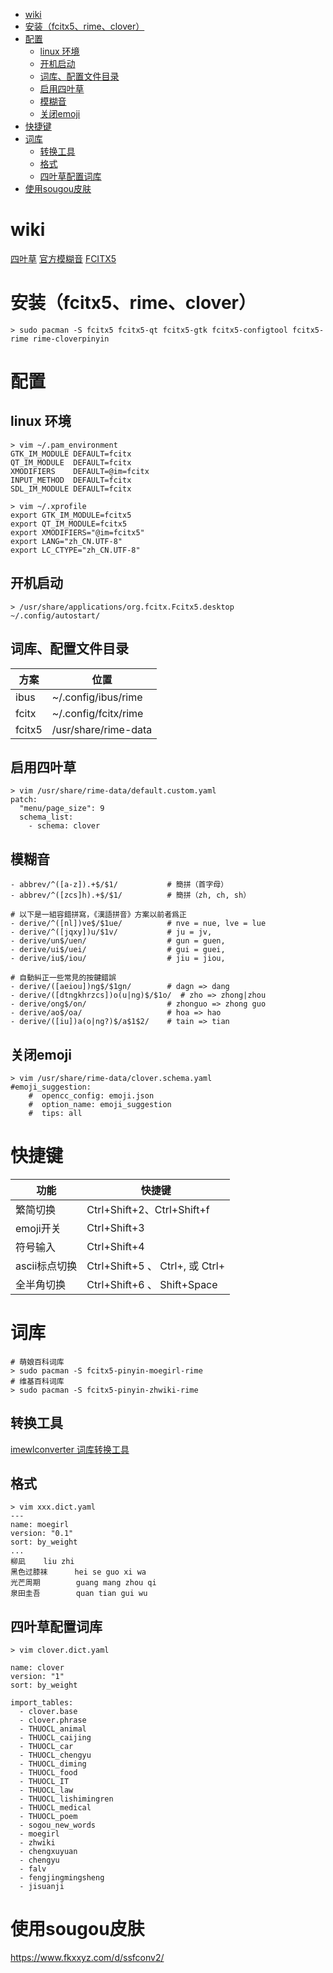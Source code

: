 <!-- TOC -->

- [wiki](#wiki)
- [安装（fcitx5、rime、clover）](#%E5%AE%89%E8%A3%85fcitx5rimeclover)
- [配置](#%E9%85%8D%E7%BD%AE)
    - [linux 环境](#linux-%E7%8E%AF%E5%A2%83)
    - [开机启动](#%E5%BC%80%E6%9C%BA%E5%90%AF%E5%8A%A8)
    - [词库、配置文件目录](#%E8%AF%8D%E5%BA%93%E9%85%8D%E7%BD%AE%E6%96%87%E4%BB%B6%E7%9B%AE%E5%BD%95)
    - [启用四叶草](#%E5%90%AF%E7%94%A8%E5%9B%9B%E5%8F%B6%E8%8D%89)
    - [模糊音](#%E6%A8%A1%E7%B3%8A%E9%9F%B3)
    - [关闭emoji](#%E5%85%B3%E9%97%ADemoji)
- [快捷键](#%E5%BF%AB%E6%8D%B7%E9%94%AE)
- [词库](#%E8%AF%8D%E5%BA%93)
    - [转换工具](#%E8%BD%AC%E6%8D%A2%E5%B7%A5%E5%85%B7)
    - [格式](#%E6%A0%BC%E5%BC%8F)
    - [四叶草配置词库](#%E5%9B%9B%E5%8F%B6%E8%8D%89%E9%85%8D%E7%BD%AE%E8%AF%8D%E5%BA%93)
- [使用sougou皮肤](#%E4%BD%BF%E7%94%A8sougou%E7%9A%AE%E8%82%A4)

<!-- /TOC -->

# wiki
[四叶草](https://github.com/fkxxyz/rime-cloverpinyin/wiki)
[官方模糊音](https://gist.github.com/lotem/2320943)
[FCITX5](https://wiki.archlinux.org/title/Fcitx5_(%E7%AE%80%E4%BD%93%E4%B8%AD%E6%96%87)#IntelliJ_%E7%B3%BB%E5%88%97%E8%BD%AF%E4%BB%B6%E7%9A%84_IDE_%E4%B8%AD%E8%BE%93%E5%85%A5%E6%A1%86%E4%BD%8D%E7%BD%AE%E4%B8%8D%E6%AD%A3%E7%A1%AE)

# 安装（fcitx5、rime、clover）
```
> sudo pacman -S fcitx5 fcitx5-qt fcitx5-gtk fcitx5-configtool fcitx5-rime rime-cloverpinyin
```

# 配置
## linux 环境
```
> vim ~/.pam_environment
GTK_IM_MODULE DEFAULT=fcitx
QT_IM_MODULE  DEFAULT=fcitx
XMODIFIERS    DEFAULT=@im=fcitx
INPUT_METHOD  DEFAULT=fcitx
SDL_IM_MODULE DEFAULT=fcitx

> vim ~/.xprofile
export GTK_IM_MODULE=fcitx5
export QT_IM_MODULE=fcitx5
export XMODIFIERS="@im=fcitx5"
export LANG="zh_CN.UTF-8"
export LC_CTYPE="zh_CN.UTF-8"
```

## 开机启动
```
> /usr/share/applications/org.fcitx.Fcitx5.desktop ~/.config/autostart/
```

## 词库、配置文件目录
| 方案   | 位置                 |
| ------ | -------------------- |
| ibus   | ~/.config/ibus/rime  |
| fcitx  | ~/.config/fcitx/rime |
| fcitx5 | /usr/share/rime-data |

## 启用四叶草
```
> vim /usr/share/rime-data/default.custom.yaml
patch:
  "menu/page_size": 9
  schema_list:
    - schema: clover
```

## 模糊音
```
- abbrev/^([a-z]).+$/$1/           # 簡拼（首字母）
- abbrev/^([zcs]h).+$/$1/          # 簡拼（zh, ch, sh）

# 以下是一組容錯拼寫，《漢語拼音》方案以前者爲正
- derive/^([nl])ve$/$1ue/          # nve = nue, lve = lue
- derive/^([jqxy])u/$1v/           # ju = jv,
- derive/un$/uen/                  # gun = guen,
- derive/ui$/uei/                  # gui = guei,
- derive/iu$/iou/                  # jiu = jiou,

# 自動糾正一些常見的按鍵錯誤
- derive/([aeiou])ng$/$1gn/        # dagn => dang
- derive/([dtngkhrzcs])o(u|ng)$/$1o/  # zho => zhong|zhou
- derive/ong$/on/                  # zhonguo => zhong guo
- derive/ao$/oa/                   # hoa => hao
- derive/([iu])a(o|ng?)$/a$1$2/    # tain => tian
```
  
## 关闭emoji
```
> vim /usr/share/rime-data/clover.schema.yaml
#emoji_suggestion:
    #  opencc_config: emoji.json
    #  option_name: emoji_suggestion
    #  tips: all
```

# 快捷键
| 功能          | 快捷键                          |
| ------------- | ------------------------------- |
| 繁简切换      | Ctrl+Shift+2、Ctrl+Shift+f      |
| emoji开关     | Ctrl+Shift+3                    |
| 符号输入      | Ctrl+Shift+4                    |
| ascii标点切换 | Ctrl+Shift+5 、 Ctrl+, 或 Ctrl+ |
| 全半角切换    | Ctrl+Shift+6 、 Shift+Space     |

# 词库
```
# 萌娘百科词库
> sudo pacman -S fcitx5-pinyin-moegirl-rime
# 维基百科词库
> sudo pacman -S fcitx5-pinyin-zhwiki-rime
```

## 转换工具
[imewlconverter 词库转换工具](https://github.com/studyzy/imewlconverter)
## 格式
```
> vim xxx.dict.yaml
---
name: moegirl
version: "0.1"
sort: by_weight
...
柳凪    liu zhi
黑色过膝袜      hei se guo xi wa
光芒周期        guang mang zhou qi
泉田圭吾        quan tian gui wu
```
## 四叶草配置词库
```
> vim clover.dict.yaml

name: clover
version: "1"
sort: by_weight

import_tables:
  - clover.base
  - clover.phrase
  - THUOCL_animal
  - THUOCL_caijing
  - THUOCL_car
  - THUOCL_chengyu
  - THUOCL_diming
  - THUOCL_food
  - THUOCL_IT
  - THUOCL_law
  - THUOCL_lishimingren
  - THUOCL_medical
  - THUOCL_poem
  - sogou_new_words
  - moegirl
  - zhwiki
  - chengxuyuan
  - chengyu
  - falv
  - fengjingmingsheng
  - jisuanji
```

# 使用sougou皮肤
https://www.fkxxyz.com/d/ssfconv2/
